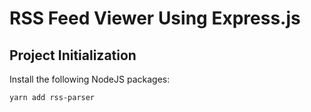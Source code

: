 # RSS Feed Viewer Using Express.js

## Project Initialization

Install the following NodeJS packages:

```console
yarn add rss-parser
```

